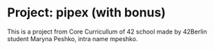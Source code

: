 # Project: pipex (with bonus)

This is a project from Core Curricullum of 42 school made by 42Berlin student Maryna Peshko, intra name mpeshko.